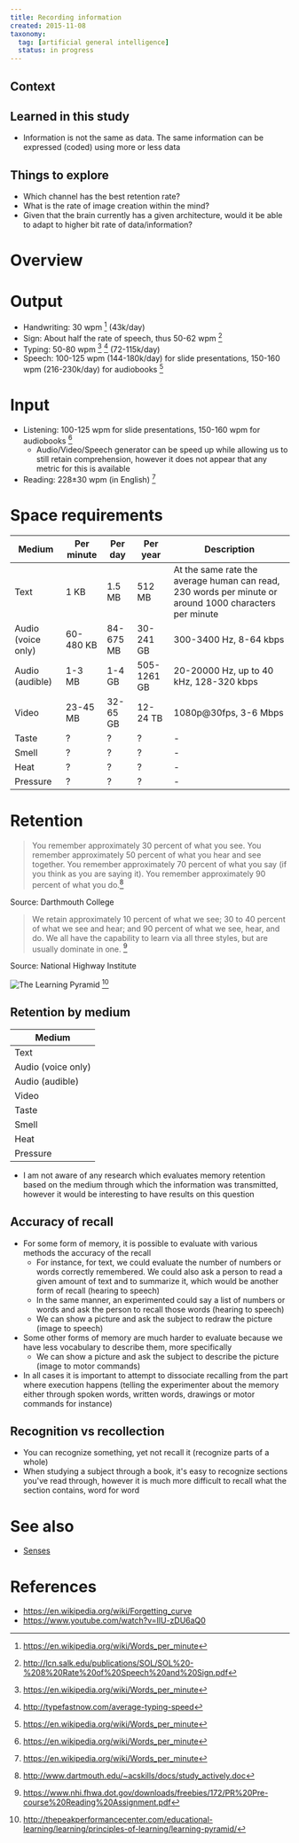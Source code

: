```yaml
---
title: Recording information
created: 2015-11-08
taxonomy:
  tag: [artificial general intelligence]
  status: in progress
---
```


## Context

## Learned in this study
* Information is not the same as data. The same information can be expressed (coded) using more or less data

## Things to explore
* Which channel has the best retention rate?
* What is the rate of image creation within the mind?
* Given that the brain currently has a given architecture, would it be able to adapt to higher bit rate of data/information?

# Overview

# Output
* Handwriting: 30 wpm [^5] (43k/day)
* Sign: About half the rate of speech, thus 50-62 wpm [^6]
* Typing: 50-80 wpm [^5] [^4] (72-115k/day)
* Speech: 100-125 wpm (144-180k/day) for slide presentations, 150-160 wpm (216-230k/day) for audiobooks [^5]

# Input
* Listening: 100-125 wpm for slide presentations, 150-160 wpm for audiobooks [^5]
	* Audio/Video/Speech generator can be speed up while allowing us to still retain comprehension, however it does not appear that any metric for this is available
* Reading: 228±30 wpm (in English) [^5]

# Space requirements
| Medium | Per minute | Per day | Per year | Description |
|--------|------------|---------|----------|-------------|
| Text | 1 KB | 1.5 MB | 512 MB | At the same rate the average human can read, 230 words per minute or around 1000 characters per minute |
| Audio (voice only) | 60-480 KB | 84-675 MB | 30-241 GB | 300-3400 Hz, 8-64 kbps |
| Audio (audible) | 1-3 MB | 1-4 GB | 505-1261 GB | 20-20000 Hz, up to 40 kHz, 128-320 kbps  |
| Video | 23-45 MB | 32-65 GB | 12-24 TB | 1080p@30fps, 3-6 Mbps |
| Taste | ? | ? | ? | - |
| Smell | ? | ? | ? | - |
| Heat | ? | ? | ? | - |
| Pressure | ? | ? | ? | - |

# Retention
> You remember approximately 30 percent of what you see.
> You remember approximately 50 percent of what you hear and see together.
> You remember approximately 70 percent of what you say (if you think as you are saying it).
> You remember approximately 90 percent of what you do.[^1]

Source: Darthmouth College

> We retain approximately 10 percent of what we see;
> 30 to 40 percent of what we see and hear;
> and 90 percent of what we see, hear, and do.
> We all have the capability to learn via all three styles, but are usually dominate in one. [^2]

Source: National Highway Institute

![The Learning Pyramid](assets/images/Learning-Pyramid.jpg) [^3]

## Retention by medium
| Medium |
|--------|
| Text |
| Audio (voice only) |
| Audio (audible) |
| Video |
| Taste |
| Smell |
| Heat |
| Pressure |

* I am not aware of any research which evaluates memory retention based on the medium through which the information was transmitted, however it would be interesting to have results on this question

## Accuracy of recall
* For some form of memory, it is possible to evaluate with various methods the accuracy of the recall
	* For instance, for text, we could evaluate the number of numbers or words correctly remembered. We could also ask a person to read a given amount of text and to summarize it, which would be another form of recall (hearing to speech)
	* In the same manner, an experimented could say a list of numbers or words and ask the person to recall those words (hearing to speech)
	* We can show a picture and ask the subject to redraw the picture (image to speech)
* Some other forms of memory are much harder to evaluate because we have less vocabulary to describe them, more specifically
	* We can show a picture and ask the subject to describe the picture (image to motor commands)
* In all cases it is important to attempt to dissociate recalling from the part where execution happens (telling the experimenter about the memory either through spoken words, written words, drawings or motor commands for instance)

## Recognition vs recollection
* You can recognize something, yet not recall it (recognize parts of a whole)
* When studying a subject through a book, it's easy to recognize sections you've read through, however it is much more difficult to recall what the section contains, word for word

# See also
* [Senses](../senses/article.md)

# References
[^1]: http://www.dartmouth.edu/~acskills/docs/study_actively.doc
[^2]: https://www.nhi.fhwa.dot.gov/downloads/freebies/172/PR%20Pre-course%20Reading%20Assignment.pdf
[^3]: http://thepeakperformancecenter.com/educational-learning/learning/principles-of-learning/learning-pyramid/
[^4]: http://typefastnow.com/average-typing-speed
[^5]: https://en.wikipedia.org/wiki/Words_per_minute
[^6]: http://lcn.salk.edu/publications/SOL/SOL%20-%208%20Rate%20of%20Speech%20and%20Sign.pdf

* https://en.wikipedia.org/wiki/Forgetting_curve
* https://www.youtube.com/watch?v=IlU-zDU6aQ0
